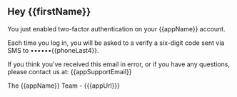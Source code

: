 ## Hey {{firstName}}

You just enabled two-factor authentication on your {{appName}} account.

Each time you log in, you will be asked to a verify a six-digit code sent via SMS to ••••••{{phoneLast4}}.

If you think you've received this email in error, or if you have any questions, please contact us at: {{appSupportEmail}}

The {{appName}} Team - {{{appUrl}}}
